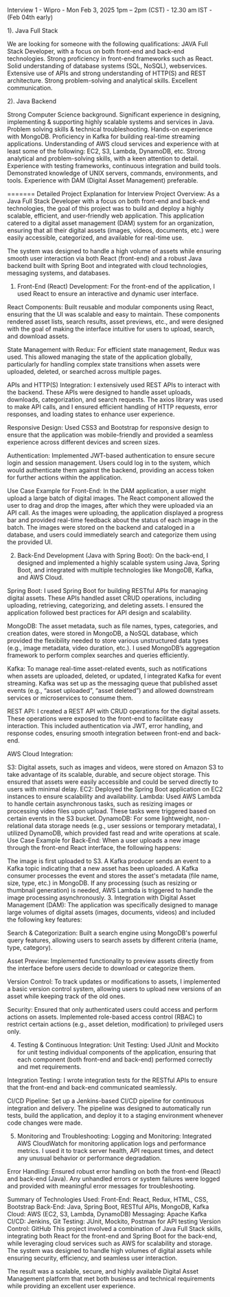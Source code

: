 Interview 1 - Wipro - Mon Feb 3, 2025 1pm – 2pm (CST) - 12.30 am IST - (Feb 04th early)

1). Java Full Stack

We are looking for someone with the following qualifications:
JAVA Full Stack Developer, with a focus on both front-end and back-end technologies.
Strong proficiency in front-end frameworks such as React.
Solid understanding of database systems (SQL, NoSQL), webservices.
Extensive use of APIs and strong understanding of HTTP(S) and REST architecture.
Strong problem-solving and analytical skills.
Excellent communication.


2). Java Backend

Strong Computer Science background.
Significant experience in designing, implementing & supporting highly scalable systems and services in Java.
Problem solving skills & technical troubleshooting.
Hands-on experience with MongoDB.
Proficiency in Kafka for building real-time streaming applications.
Understanding of AWS cloud services and experience with at least some of the following: EC2, S3, Lambda, DynamoDB, etc.
Strong analytical and problem-solving skills, with a keen attention to detail.
Experience with testing frameworks, continuous integration and build tools.
Demonstrated knowledge of UNIX servers, commands, environments, and tools.
Experience with DAM (Digital Asset Management) preferable.


=======
Detailed Project Explanation for Interview
Project Overview:
As a Java Full Stack Developer with a focus on both front-end and back-end technologies, the goal of this project was to build and deploy a highly scalable, efficient, and user-friendly web application. This application catered to a digital asset management (DAM) system for an organization, ensuring that all their digital assets (images, videos, documents, etc.) were easily accessible, categorized, and available for real-time use.

The system was designed to handle a high volume of assets while ensuring smooth user interaction via both React (front-end) and a robust Java backend built with Spring Boot and integrated with cloud technologies, messaging systems, and databases.

1. Front-End (React) Development:
For the front-end of the application, I used React to ensure an interactive and dynamic user interface.

React Components: Built reusable and modular components using React, ensuring that the UI was scalable and easy to maintain. These components rendered asset lists, search results, asset previews, etc., and were designed with the goal of making the interface intuitive for users to upload, search, and download assets.

State Management with Redux: For efficient state management, Redux was used. This allowed managing the state of the application globally, particularly for handling complex state transitions when assets were uploaded, deleted, or searched across multiple pages.

APIs and HTTP(S) Integration: I extensively used REST APIs to interact with the backend. These APIs were designed to handle asset uploads, downloads, categorization, and search requests. The axios library was used to make API calls, and I ensured efficient handling of HTTP requests, error responses, and loading states to enhance user experience.

Responsive Design: Used CSS3 and Bootstrap for responsive design to ensure that the application was mobile-friendly and provided a seamless experience across different devices and screen sizes.

Authentication: Implemented JWT-based authentication to ensure secure login and session management. Users could log in to the system, which would authenticate them against the backend, providing an access token for further actions within the application.

Use Case Example for Front-End:
In the DAM application, a user might upload a large batch of digital images. The React component allowed the user to drag and drop the images, after which they were uploaded via an API call. As the images were uploading, the application displayed a progress bar and provided real-time feedback about the status of each image in the batch. The images were stored on the backend and cataloged in a database, and users could immediately search and categorize them using the provided UI.

2. Back-End Development (Java with Spring Boot):
On the back-end, I designed and implemented a highly scalable system using Java, Spring Boot, and integrated with multiple technologies like MongoDB, Kafka, and AWS Cloud.

Spring Boot: I used Spring Boot for building RESTful APIs for managing digital assets. These APIs handled asset CRUD operations, including uploading, retrieving, categorizing, and deleting assets. I ensured the application followed best practices for API design and scalability.

MongoDB: The asset metadata, such as file names, types, categories, and creation dates, were stored in MongoDB, a NoSQL database, which provided the flexibility needed to store various unstructured data types (e.g., image metadata, video duration, etc.). I used MongoDB’s aggregation framework to perform complex searches and queries efficiently.

Kafka: To manage real-time asset-related events, such as notifications when assets are uploaded, deleted, or updated, I integrated Kafka for event streaming. Kafka was set up as the messaging queue that published asset events (e.g., “asset uploaded”, “asset deleted”) and allowed downstream services or microservices to consume them.

REST API: I created a REST API with CRUD operations for the digital assets. These operations were exposed to the front-end to facilitate easy interaction. This included authentication via JWT, error handling, and response codes, ensuring smooth integration between front-end and back-end.

AWS Cloud Integration:

S3: Digital assets, such as images and videos, were stored on Amazon S3 to take advantage of its scalable, durable, and secure object storage. This ensured that assets were easily accessible and could be served directly to users with minimal delay.
EC2: Deployed the Spring Boot application on EC2 instances to ensure scalability and availability.
Lambda: Used AWS Lambda to handle certain asynchronous tasks, such as resizing images or processing video files upon upload. These tasks were triggered based on certain events in the S3 bucket.
DynamoDB: For some lightweight, non-relational data storage needs (e.g., user sessions or temporary metadata), I utilized DynamoDB, which provided fast read and write operations at scale.
Use Case Example for Back-End:
When a user uploads a new image through the front-end React interface, the following happens:

The image is first uploaded to S3.
A Kafka producer sends an event to a Kafka topic indicating that a new asset has been uploaded.
A Kafka consumer processes the event and stores the asset's metadata (file name, size, type, etc.) in MongoDB.
If any processing (such as resizing or thumbnail generation) is needed, AWS Lambda is triggered to handle the image processing asynchronously.
3. Integration with Digital Asset Management (DAM):
The application was specifically designed to manage large volumes of digital assets (images, documents, videos) and included the following key features:

Search & Categorization: Built a search engine using MongoDB's powerful query features, allowing users to search assets by different criteria (name, type, category).

Asset Preview: Implemented functionality to preview assets directly from the interface before users decide to download or categorize them.

Version Control: To track updates or modifications to assets, I implemented a basic version control system, allowing users to upload new versions of an asset while keeping track of the old ones.

Security: Ensured that only authenticated users could access and perform actions on assets. Implemented role-based access control (RBAC) to restrict certain actions (e.g., asset deletion, modification) to privileged users only.

4. Testing & Continuous Integration:
Unit Testing: Used JUnit and Mockito for unit testing individual components of the application, ensuring that each component (both front-end and back-end) performed correctly and met requirements.

Integration Testing: I wrote integration tests for the RESTful APIs to ensure that the front-end and back-end communicated seamlessly.

CI/CD Pipeline: Set up a Jenkins-based CI/CD pipeline for continuous integration and delivery. The pipeline was designed to automatically run tests, build the application, and deploy it to a staging environment whenever code changes were made.

5. Monitoring and Troubleshooting:
Logging and Monitoring: Integrated AWS CloudWatch for monitoring application logs and performance metrics. I used it to track server health, API request times, and detect any unusual behavior or performance degradation.

Error Handling: Ensured robust error handling on both the front-end (React) and back-end (Java). Any unhandled errors or system failures were logged and provided with meaningful error messages for troubleshooting.

Summary of Technologies Used:
Front-End: React, Redux, HTML, CSS, Bootstrap
Back-End: Java, Spring Boot, RESTful APIs, MongoDB, Kafka
Cloud: AWS (EC2, S3, Lambda, DynamoDB)
Messaging: Apache Kafka
CI/CD: Jenkins, Git
Testing: JUnit, Mockito, Postman for API testing
Version Control: GitHub
This project involved a combination of Java Full Stack skills, integrating both React for the front-end and Spring Boot for the back-end, while leveraging cloud services such as AWS for scalability and storage. The system was designed to handle high volumes of digital assets while ensuring security, efficiency, and seamless user interaction.

The result was a scalable, secure, and highly available Digital Asset Management platform that met both business and technical requirements while providing an excellent user experience.